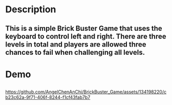 # Description
## This is a simple Brick Buster Game that uses the keyboard to control left and right. There are three levels in total and players are allowed three chances to fail when challenging all levels.
# Demo
##


https://github.com/AngelChenAnChi/BrickBuster_Game/assets/134198220/cb23c62a-9f71-406f-8244-f1cf43fab7b7








